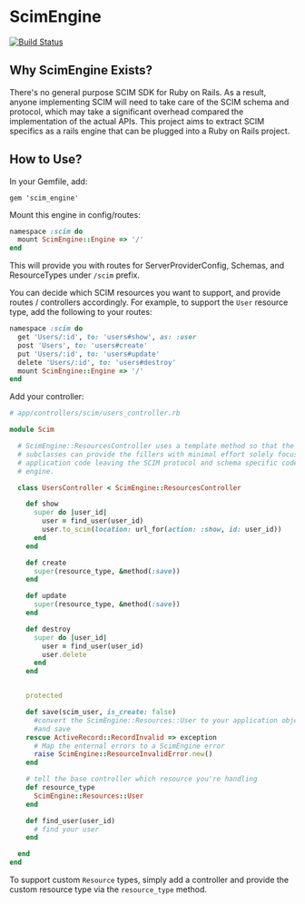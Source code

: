 # ScimEngine

[![Build Status](https://travis-ci.org/Cisco-AMP/scim_engine.svg?branch=master)](https://travis-ci.org/Cisco-AMP/scim_engine)

## Why ScimEngine Exists?

There's no general purpose SCIM SDK for Ruby on Rails. As a result,
anyone implementing SCIM will need to take care of the SCIM schema and
protocol, which may take a significant overhead compared the
implementation of the actual APIs. This project aims to extract SCIM
specifics as a rails engine that can be plugged into a Ruby on Rails
project.

## How to Use?

In your Gemfile, add:

`gem 'scim_engine'`

Mount this engine in config/routes:

```ruby
namespace :scim do
  mount ScimEngine::Engine => '/'
end
```
This will provide you with routes for ServerProviderConfig, Schemas,
and ResourceTypes under `/scim` prefix.

You can decide which SCIM resources you want to support, and provide
routes / controllers accordingly. For example, to support the `User`
resource type, add the following to your routes:

```ruby
namespace :scim do
  get 'Users/:id', to: 'users#show', as: :user
  post 'Users', to: 'users#create'
  put 'Users/:id', to: 'users#update'
  delete 'Users/:id', to: 'users#destroy'
  mount ScimEngine::Engine => '/'
end
```

Add your controller:

```ruby
# app/controllers/scim/users_controller.rb

module Scim

  # ScimEngine::ResourcesController uses a template method so that the
  # subclasses can provide the fillers with minimal effort solely focused on
  # application code leaving the SCIM protocol and schema specific code within the
  # engine.

  class UsersController < ScimEngine::ResourcesController

    def show
      super do |user_id|
        user = find_user(user_id)
        user.to_scim(location: url_for(action: :show, id: user_id))
      end
    end

    def create
      super(resource_type, &method(:save))
    end

    def update
      super(resource_type, &method(:save))
    end

    def destroy
      super do |user_id|
        user = find_user(user_id)
        user.delete
      end
    end


    protected

    def save(scim_user, is_create: false)
      #convert the ScimEngine::Resources::User to your application object
      #and save
    rescue ActiveRecord::RecordInvalid => exception
      # Map the enternal errors to a ScimEngine error
      raise ScimEngine::ResourceInvalidError.new()
    end

    # tell the base controller which resource you're handling
    def resource_type
      ScimEngine::Resources::User
    end

    def find_user(user_id)
      # find your user
    end

  end
end

```

To support custom `Resource` types, simply add a controller and provide
the custom resource type via the `resource_type` method.
